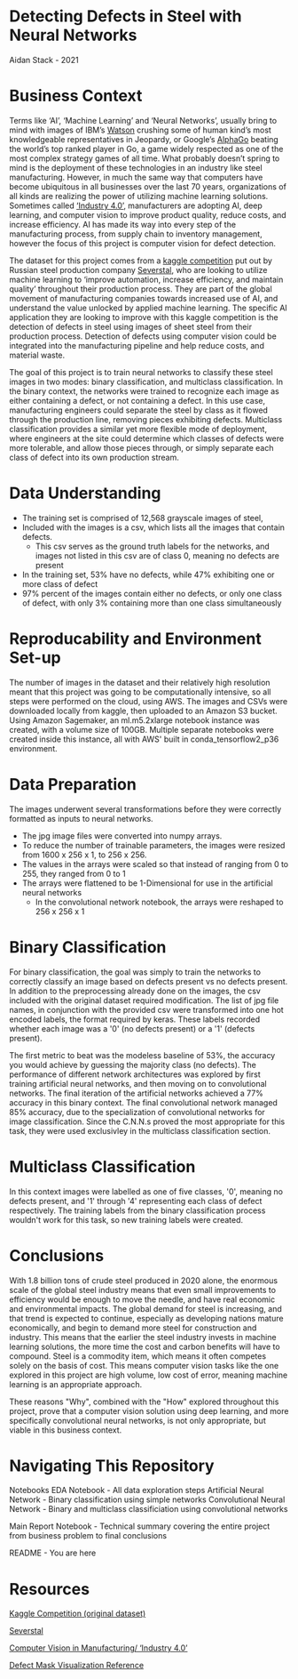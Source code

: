 #  Detecting Defects in Steel with Neural Networks 
Aidan Stack - 2021

# Business Context

  Terms like ‘AI’, ‘Machine Learning’ and ‘Neural Networks’, usually bring to mind with images of IBM’s [Watson](https://www.ibm.com/watson) crushing some of human kind’s most knowledgeable representatives in Jeopardy, or Google’s [AlphaGo](https://deepmind.com/research/case-studies/alphago-the-story-so-far) beating the world’s top ranked player in Go, a game widely respected as one of the most complex strategy games of all time. What probably doesn’t spring to mind is the deployment of these technologies in an industry like steel manufacturing. However, in much the same way that computers have become ubiquitous in all businesses over the last 70 years, organizations of all kinds are realizing the power of utilizing machine learning solutions. Sometimes called [‘Industry 4.0’](https://www.n-ix.com/computer-vision-manufacturing/), manufacturers are adopting AI, deep learning, and computer vision to improve product quality, reduce costs, and increase efficiency. AI has made its way into every step of the manufacturing process, from supply chain to inventory management, however the focus of this project is computer vision for defect detection.

  The dataset for this project comes from a [kaggle competition](https://www.kaggle.com/c/severstal-steel-defect-detection) put out by Russian steel production company [Severstal](https://www.severstal.com/eng/about/), who are looking to utilize machine learning to ‘improve automation, increase efficiency, and maintain quality’ throughout their production process. They are part of the global movement of manufacturing companies towards increased use of AI, and understand the value unlocked by applied machine learning. The specific AI application they are looking to improve with this kaggle competition is the detection of defects in steel using images of sheet steel from their production process. Detection of defects using computer vision could be integrated into the manufacturing pipeline and help reduce costs, and material waste. 
  
  The goal of this project is to train neural networks to classify these steel images in two modes: binary classification, and multiclass classification. In the binary context, the networks were trained to recognize each image as either containing a defect, or not containing a defect. In this use case, manufacturing engineers could separate the steel by class as it flowed through the production line, removing pieces exhibiting defects. Multiclass classification provides a similar yet more flexible mode of deployment, where engineers at the site could determine which classes of defects were more tolerable, and allow those pieces through, or simply separate each class of defect into its own production stream. 

# Data Understanding 

* The training set is comprised of 12,568 grayscale images of steel,
* Included with the images is a csv, which lists all the images that contain defects. 
  * This csv serves as the ground truth labels for the networks, and images not listed in this csv are of class 0, meaning no defects are present
* In the training set, 53% have no defects, while 47% exhibiting one or more class of defect
* 97% percent of the images contain either no defects, or only one class of defect, with only 3% containing more than one class simultaneously

# Reproducability and Environment Set-up

The number of images in the dataset and their relatively high resolution meant that this project was going to be computationally intensive, so all steps were performed on the cloud, using AWS. The images and CSVs were downloaded locally from kaggle, then uploaded to an Amazon S3 bucket. Using Amazon Sagemaker, an ml.m5.2xlarge notebook instance was created, with a volume size of 100GB. Multiple separate notebooks were created inside this instance, all with AWS' built in conda_tensorflow2_p36 environment. 

# Data Preparation

The images underwent several transformations before they were correctly formatted as inputs to neural networks. 
* The jpg image files were converted into numpy arrays.
* To reduce the number of trainable parameters, the images were resized from 1600 x 256 x 1, to 256 x 256. 
* The values in the arrays were scaled so that instead of ranging from 0 to 255, they ranged from 0 to 1 
* The arrays were flattened to be 1-Dimensional for use in the artificial neural networks
  * In the convolutional network notebook, the arrays were reshaped to 256 x 256 x 1

# Binary Classification 

For binary classification, the goal was simply to train the networks to correctly classify an image based on defects present vs no defects present. In addition to the preprocessing already done on the images, the csv included with the original dataset required modification. The list of jpg file names, in conjunction with the provided csv were transformed into one hot encoded labels, the format required by keras. These labels recorded whether each image was a '0' (no defects present) or a '1' (defects present). 

The first metric to beat was the modeless baseline of 53%, the accuracy you would achieve by guessing the majority class (no defects). The performance of different network architectures was explored by first training artificial neural networks, and then moving on to convolutional networks. The final iteration of the artificial networks achieved a 77% accuracy in this binary context. The final convolutional network managed 85% accuracy, due to the specialization of convolutional networks for image classification. Since the C.N.N.s proved the most appropriate for this task, they were used exclusivley in the multiclass classification section. 


# Multiclass Classification 

In this context images were labelled as one of five classes, '0', meaning no defects present, and '1' through '4' representing each class of defect respectively. The training labels from the binary classification process wouldn't work for this task, so new training labels were created. 

# Conclusions

With 1.8 billion tons of crude steel produced in 2020 alone, the enormous scale of the global steel industry means that even small improvements to efficiency would be enough to move the needle, and have real economic and environmental impacts. The global demand for steel is increasing, and that trend is expected to continue, especially as developing nations mature economically, and begin to demand more steel for construction and industry. This means that the earlier the steel industry invests in machine learning solutions, the more time the cost and carbon benefits will have to compound. Steel is a commodity item, which means it often competes solely on the basis of cost. This means computer vision tasks like the one explored in this project are high volume, low cost of error, meaning machine learning is an appropriate approach.

These reasons "Why", combined with the "How" explored throughout this project, prove that a computer vision solution using deep learning, and more specifically convolutional neural networks, is not only appropriate, but viable in this business context.

# Navigating This Repository

  Notebooks
    EDA Notebook - All data exploration steps 
    Artificial Neural Network - Binary classification using simple networks
    Convolutional Neural Network - Binary and multiclass classificiation using convolutional networks

  Main Report Notebook - Technical summary covering the entire project from business problem to final conclusions
  
  README - You are here 
  
# Resources 

[Kaggle Competition (original dataset)](https://www.kaggle.com/c/severstal-steel-defect-detection)

[Severstal](https://www.severstal.com/eng/about/)

[Computer Vision in Manufacturing/ ‘Industry 4.0’](https://www.n-ix.com/computer-vision-manufacturing/)

[Defect Mask Visualization Reference](https://www.kaggle.com/go1dfish/clear-mask-visualization-and-simple-eda)









